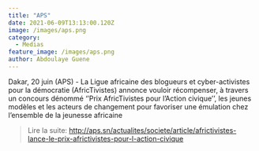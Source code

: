 ```yaml
---
title: "APS"
date: 2021-06-09T13:13:00.120Z
image: /images/aps.png
category:
  - Medias
feature_image: /images/aps.png
author: Abdoulaye Guene
---
```

Dakar, 20 juin (APS) - La Ligue africaine des blogueurs et cyber-activistes pour la démocratie (AfricTivistes) annonce vouloir récompenser, à travers un concours dénommé ‘’Prix AfricTivistes pour l’Action civique’’, les jeunes modèles et les acteurs de changement pour favoriser une émulation chez l’ensemble de la jeunesse africaine
>Lire la suite: http://aps.sn/actualites/societe/article/africtivistes-lance-le-prix-africtivistes-pour-l-action-civique